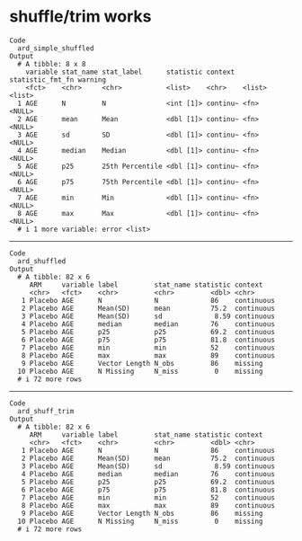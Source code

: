 # shuffle/trim works

    Code
      ard_simple_shuffled
    Output
      # A tibble: 8 x 8
        variable stat_name stat_label      statistic context  statistic_fmt_fn warning
        <fct>    <chr>     <chr>           <list>    <chr>    <list>           <list> 
      1 AGE      N         N               <int [1]> continu~ <fn>             <NULL> 
      2 AGE      mean      Mean            <dbl [1]> continu~ <fn>             <NULL> 
      3 AGE      sd        SD              <dbl [1]> continu~ <fn>             <NULL> 
      4 AGE      median    Median          <dbl [1]> continu~ <fn>             <NULL> 
      5 AGE      p25       25th Percentile <dbl [1]> continu~ <fn>             <NULL> 
      6 AGE      p75       75th Percentile <dbl [1]> continu~ <fn>             <NULL> 
      7 AGE      min       Min             <dbl [1]> continu~ <fn>             <NULL> 
      8 AGE      max       Max             <dbl [1]> continu~ <fn>             <NULL> 
      # i 1 more variable: error <list>

---

    Code
      ard_shuffled
    Output
      # A tibble: 82 x 6
         ARM     variable label         stat_name statistic context   
         <chr>   <fct>    <chr>         <chr>         <dbl> <chr>     
       1 Placebo AGE      N             N             86    continuous
       2 Placebo AGE      Mean(SD)      mean          75.2  continuous
       3 Placebo AGE      Mean(SD)      sd             8.59 continuous
       4 Placebo AGE      median        median        76    continuous
       5 Placebo AGE      p25           p25           69.2  continuous
       6 Placebo AGE      p75           p75           81.8  continuous
       7 Placebo AGE      min           min           52    continuous
       8 Placebo AGE      max           max           89    continuous
       9 Placebo AGE      Vector Length N_obs         86    missing   
      10 Placebo AGE      N Missing     N_miss         0    missing   
      # i 72 more rows

---

    Code
      ard_shuff_trim
    Output
      # A tibble: 82 x 6
         ARM     variable label         stat_name statistic context   
         <chr>   <fct>    <chr>         <chr>         <dbl> <chr>     
       1 Placebo AGE      N             N             86    continuous
       2 Placebo AGE      Mean(SD)      mean          75.2  continuous
       3 Placebo AGE      Mean(SD)      sd             8.59 continuous
       4 Placebo AGE      median        median        76    continuous
       5 Placebo AGE      p25           p25           69.2  continuous
       6 Placebo AGE      p75           p75           81.8  continuous
       7 Placebo AGE      min           min           52    continuous
       8 Placebo AGE      max           max           89    continuous
       9 Placebo AGE      Vector Length N_obs         86    missing   
      10 Placebo AGE      N Missing     N_miss         0    missing   
      # i 72 more rows

